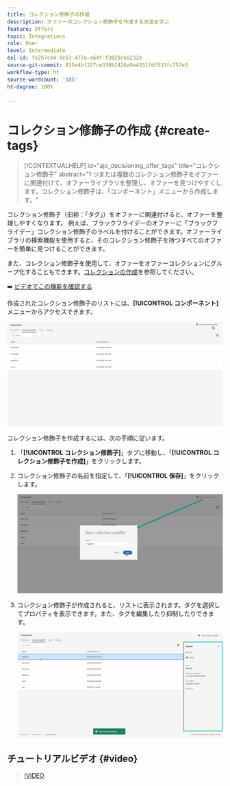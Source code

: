 ```yaml
---
title: コレクション修飾子の作成
description: オファーのコレクション修飾子を作成する方法を学ぶ
feature: Offers
topic: Integrations
role: User
level: Intermediate
exl-id: fe2b7ce4-dc63-477a-a64f-f3828c6a232e
source-git-commit: 835e4bf227ce330b1426a9a4331fdf533fc757e3
workflow-type: ht
source-wordcount: '185'
ht-degree: 100%

---
```


# コレクション修飾子の作成 {#create-tags}

>[!CONTEXTUALHELP]
>id="ajo_decisioning_offer_tags"
>title="コレクション修飾子"
>abstract="1 つまたは複数のコレクション修飾子をオファーに関連付けて、オファーライブラリを整理し、オファーを見つけやすくします。コレクション修飾子は、「コンポーネント」メニューから作成します。"

コレクション修飾子（旧称：「タグ」）をオファーに関連付けると、オファーを整理しやすくなります。 例えば、ブラックフライデーのオファーに「ブラックフライデー」コレクション修飾子のラベルを付けることができます。オファーライブラリの検索機能を使用すると、そのコレクション修飾子を持つすべてのオファーを簡単に見つけることができます。

また、コレクション修飾子を使用して、オファーをオファーコレクションにグループ化することもできます。[コレクションの作成](../offer-library/creating-collections.md)を参照してください。

➡️ [ビデオでこの機能を確認する](#video)

作成されたコレクション修飾子のリストには、**[!UICONTROL コンポーネント]**&#x200B;メニューからアクセスできます。

![](../assets/tags_list.png)

コレクション修飾子を作成するには、次の手順に従います。

1. 「**[!UICONTROL コレクション修飾子]**」タブに移動し、「**[!UICONTROL コレクション修飾子を作成]**」をクリックします。

1. コレクション修飾子の名前を指定して、「**[!UICONTROL 保存]**」をクリックします。

   ![](../assets/tags_create.png)

1. コレクション修飾子が作成されると、リストに表示されます。タグを選択してプロパティを表示できます。また、タグを編集したり抑制したりできます。

   ![](../assets/tags_created.png)

## チュートリアルビデオ {#video}

>[!VIDEO](https://video.tv.adobe.com/v/329374?quality=12)
